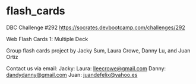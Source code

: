flash_cards
===========
DBC Challenge #292
https://socrates.devbootcamp.com/challenges/292

Web Flash Cards 1: Multiple Deck

Group flash cards project by Jacky Sum, Laura Crowe, Danny Lu, and Juan Ortiz

Contact us via email:
Jacky:
Laura: lleecrowe@gmail.com
Danny: dandydanny@gmail.com
Juan: juandefelix@yahoo.es
